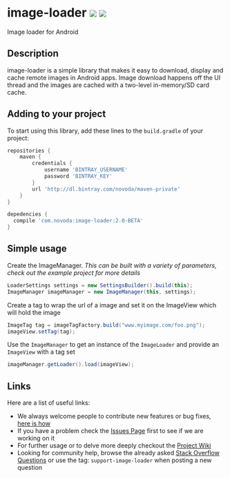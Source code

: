 # image-loader [![](http://ci.novoda.com/buildStatus/icon?job=image-loader)](http://ci.novoda.com/job/image-loader/lastBuild/console) [![](https://raw.githubusercontent.com/novoda/novoda/master/assets/btn_apache_lisence.png)](LICENSE.txt)

Image loader for Android

## Description

image-loader is a simple library that makes it easy to download, display and cache remote images in Android apps. Image download happens off the UI thread and the images are cached with a two-level in-memory/SD card cache.


## Adding to your project

To start using this library, add these lines to the `build.gradle` of your project:

```groovy
repositories {
    maven {
        credentials {
            username 'BINTRAY_USERNAME'
            password 'BINTRAY_KEY'
        }
        url 'http://dl.bintray.com/novoda/maven-private'
    }
}

depedencies {
  compile 'com.novoda:image-loader:2.0-BETA'
}
```

## Simple usage

Create the ImageManager. *This can be built with a variety of parameters, check out the example project for more details*

```java
LoaderSettings settings = new SettingsBuilder().build(this);
ImageManager imageManager = new ImageManager(this, settings);
```

Create a tag to wrap the url of a image and set it on the ImageView which will hold the image

```java
ImageTag tag = imageTagFactory.build("www.myimage.com/foo.png");
imageView.setTag(tag);
```

Use the `ImageManager` to get an instance of the `ImageLoader` and provide an `ImageView` with a tag set
```java
imageManager.getLoader().load(imageView);
```

## Links

Here are a list of useful links:

 * We always welcome people to contribute new features or bug fixes, [here is how](https://github.com/novoda/novoda/blob/master/CONTRIBUTING.md)
 * If you have a problem check the [Issues Page](https://github.com/novoda/image-loader/issues) first to see if we are working on it
 * For further usage or to delve more deeply checkout the [Project Wiki](https://github.com/novoda/image-loader/wiki)
 * Looking for community help, browse the already asked [Stack Overflow Questions](http://stackoverflow.com/questions/tagged/support-image-loader) or use the tag: `support-image-loader` when posting a new question
